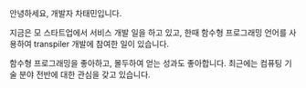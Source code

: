 안녕하세요, 개발자 차태민입니다. 

지금은 모 스타트업에서 서비스 개발 일을 하고 있고, 한때 함수형 프로그래밍 언어를 사용하여 transpiler 개발에 참여한 일이 있습니다.

함수형 프로그래밍을 좋아하고, 몰두하여 얻는 성과도 좋아합니다. 최근에는 컴퓨팅 기술 분야 전반에 대한 관심을 갖고 있습니다.
